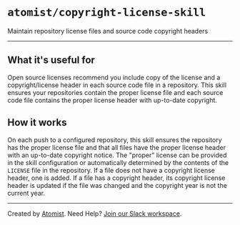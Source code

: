# `atomist/copyright-license-skill`

<!---atomist-skill-description:start--->

Maintain repository license files and source code copyright headers

<!---atomist-skill-description:end--->

---

<!---atomist-skill-readme:start--->

## What it's useful for

Open source licenses recommend you include copy of the license and a
copyright/license header in each source code file in a repository. This skill
ensures your repositories contain the proper license file and each source code
file contains the proper license header with up-to-date copyright.

## How it works

On each push to a configured repository, this skill ensures the repository has
the proper license file and that all files have the proper license header with
an up-to-date copyright notice. The "proper" license can be provided in the
skill configuration or automatically determined by the contents of the `LICENSE`
file in the repository. If a file does not have a copyright license header, one
is added. If a file has a copyright header, its copyright license header is
updated if the file was changed and the copyright year is not the current year.

<!---atomist-skill-readme:end--->

---

Created by [Atomist][atomist]. Need Help? [Join our Slack workspace][slack].

[atomist]: https://atomist.com/ "Atomist - How Teams Deliver Software"
[slack]: https://join.atomist.com/ "Atomist Community Slack"
